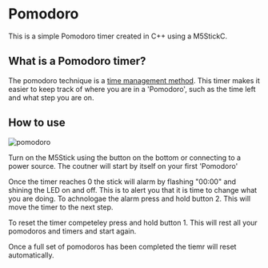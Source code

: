 # Pomodoro
This is a simple Pomodoro timer created in C++ using a M5StickC.

## What is a Pomodoro timer?
The pomodoro technique is a [time management method](https://en.wikipedia.org/wiki/Pomodoro_Technique). This timer makes it easier to keep track of where you are in a 'Pomodoro', such as the time left and what step you are on.

## How to use

![pomodoro](https://user-images.githubusercontent.com/7522392/149770495-b9d02257-0383-41db-aff5-2816c49b72a9.jpeg)

Turn on the M5Stick using the button on the bottom or connecting to a power source. The coutner will start by itself on your first 'Pomodoro'

Once the timer reaches 0 the stick will alarm by flashing "00:00" and shining the LED on and off. This is to alert you that it is time to change what you are doing. To achnologae the alarm press and hold button 2. This will move the timer to the next step.

To reset the timer competeley press and hold button 1. This will rest all your pomodoros and timers and start again.

Once a full set of pomodoros has been completed the tiemr will reset automatically.

